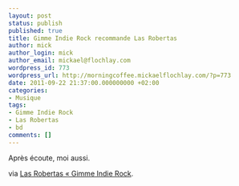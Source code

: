 ```yaml
---
layout: post
status: publish
published: true
title: Gimme Indie Rock recommande Las Robertas
author: mick
author_login: mick
author_email: mickael@flochlay.com
wordpress_id: 773
wordpress_url: http://morningcoffee.mickaelflochlay.com/?p=773
date: 2011-09-22 21:37:00.000000000 +02:00
categories:
- Musique
tags:
- Gimme Indie Rock
- Las Robertas
- bd
comments: []
---
```

Après écoute, moi aussi.

via <a href="http://blogs.lesinrocks.com/gimmeindierock/2011/09/20/las-robertas/">Las Robertas « Gimme Indie Rock</a>.
